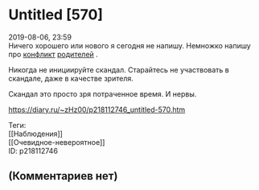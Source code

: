 Untitled [570]
==============

  
2019-08-06, 23:59  
 Ничего хорошего или нового я сегодня не напишу. Немножко напишу про  [конфликт](Запрещённые%20приёмы%20в%20конфликте)   [родителей](Роль%20детей%20в%20конфликте%20родителей%20друг%20с%20другом)  .   
   
 Никогда не инициируйте скандал. Старайтесь не участвовать в скандале, даже в качестве зрителя.   
   
 Скандал это просто зря потраченное время. И нервы.   
  
<https://diary.ru/~zHz00/p218112746_untitled-570.htm>  
  
Теги:  
[[Наблюдения]]  
[[Очевидное-невероятное]]  
ID: p218112746  


(Комментариев нет)
------------------